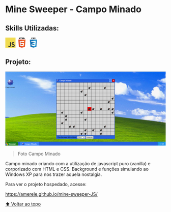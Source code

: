 # Mine Sweeper - Campo Minado



## Skills Utilizadas:
<code><img src="https://raw.githubusercontent.com/github/explore/80688e429a7d4ef2fca1e82350fe8e3517d3494d/topics/javascript/javascript.png" width=32px height=32px/></code>
<code><img height="32" src="https://raw.githubusercontent.com/github/explore/80688e429a7d4ef2fca1e82350fe8e3517d3494d/topics/html/html.png" alt="HTML5"/></code>
<code><img height="32" src="https://raw.githubusercontent.com/github/explore/80688e429a7d4ef2fca1e82350fe8e3517d3494d/topics/css/css.png" alt="CSS"/></code>

## Projeto:
<img src="media/Minesweeper-example.png" alt="Minesweeper-example-image">

>Foto Campo Minado

Campo minado criando com a utilização de javascript puro (vanilla) e corporizado com HTML e CSS.
Background e funções simulando ao Windows XP para nos trazer aquela nostalgia.

Para ver o projeto hospedado, acesse:

https://amerele.github.io/mine-sweeper-JS/

[⬆ Voltar ao topo](#nome-do-projeto)<br>
